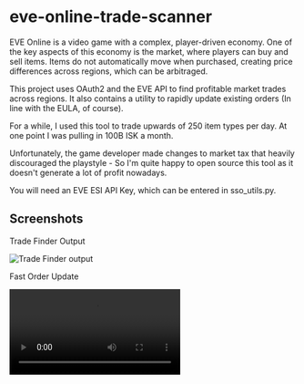 # eve-online-trade-scanner
EVE Online is a video game with a complex, player-driven economy. One of the key aspects of this economy is the market, where players can buy and sell items. Items do not automatically move when purchased, creating price differences across regions, which can be arbitraged.

This project uses OAuth2 and the EVE API to find profitable market trades across regions. It also contains a utility to rapidly update existing orders (In line with the EULA, of course).

For a while, I used this tool to trade upwards of 250 item types per day. At one point I was pulling in 100B ISK a month. 

Unfortunately, the game developer made changes to market tax that heavily discouraged the playstyle - So I'm quite happy to open source this tool as it doesn't generate a lot of profit nowadays.

You will need an EVE ESI API Key, which can be entered in sso_utils.py.

## Screenshots

Trade Finder Output

![Trade Finder output](https://i.imgur.com/RhXZ9h0.png)

Fast Order Update

![Fast Order Update output](https://i.imgur.com/UT2mcTq.mp4)
